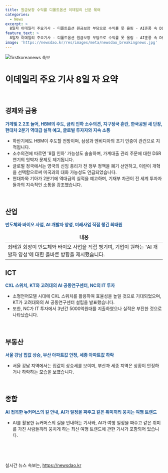```yaml
---
title: 원금보장 수익률 디폴트옵션 이데일리 신문 묶여
categories:
  - News
excerpt: >
  8일자 이데일리 주요기사 - 디폴트옵션 원금보장 부담으로 수익률 못 올림 - AI훈풍 속 D램과 낸드 슈퍼사이클 - 영끌·빚투로 가계빛 2.2조 늘어 - 뉴커머스의 길, AI 접목한 뉴 트렌드 - 영국 총선, 경제가 승부수 - 최저임금위 파행, 해결안은?
feature_text: >
  8일자 이데일리 주요기사 - 디폴트옵션 원금보장 부담으로 수익률 못 올림 - AI훈풍 속 D램과 낸드 슈퍼사이클 - 영끌·빚투로 가계빛 2.2조 늘어 - 뉴커머스의 길, AI 접목한 뉴 트렌드 - 영국 총선, 경제가 승부수 - 최저임금위 파행, 해결안은?
image: 'https://newsdao.kr/res/images/meta/newsdao_breakingnews.jpg'
---
```


<p><img src="https://newsdao.kr/res/images/meta/newsdao_breakingnews.jpg" alt="firstkoreanews 속보" /></p>

<h1 data-ke-size="size26">이데일리 주요 기사 8일 자 요약</h1>

<p data-ke-size="size16">&nbsp;</p>

<h2 data-ke-size="size26">경제와 금융</h2>

<p data-ke-size="size16"><b><span style="color: #1a5490;">가계빛 2.2조 늘어, HBM의 주도, 금리 인하 소수의견, 지구정국 혼란, 한국공원 새 단장, 현대차 2분기 역대급 실적 예고, 글로벌 투자자와 지속 소통</span></b></p>

<ul>
<li>하반기에도 HBM이 주도할 전망이며, 삼성과 엔비디아의 조기 인증이 관건으로 지적됩니다.</li>
<li>소수의견에 따르면 '8월 인하' 가능성도 솔솔하며, 가계대출 관리 주문에 대한 DSR 연기의 엇박자 문제도 제기됩니다.</li>
<li>글로벌 정국에서는 영국의 신임 총리가 전 정부 정책을 폐기 선언하고, 이란이 개혁을 선택함으로써 미국과의 대화 가능성도 언급되었습니다.</li>
<li>현대차와 기아가 2분기에 역대급의 실적을 예고하며, 기재부 차관이 전 세계 투자자들과의 지속적인 소통을 강조했습니다.</li>
</ul>

<p data-ke-size="size16">&nbsp;</p>

<h2 data-ke-size="size26">산업</h2>

<p data-ke-size="size16"><b><span style="color: #1a5490;">반도체와 바이오 사업, AI 개발자 양성, 미래사업 직접 챙긴 최태원</span></b></p>

<table>
<thead>
<tr>
<td style="text-align: center; height: 17px;"><b>내용</b></td>
</tr>
</thead>
<tbody>
<tr>
<td>최태원 회장이 반도체와 바이오 사업을 직접 챙기며, 기업이 원하는 'AI 개발자 양성'에 대한 올바른 방향을 제시했습니다.</td>
</tr>
</tbody>
</table>

<p data-ke-size="size16"></p>

<h2 data-ke-size="size26">ICT</h2>

<p data-ke-size="size16"><b><span style="color: #1a5490;">CXL 스위치, KT와 고려대의 AI 공동연구센터, NC의 IT 투자</span></b></p>

<ul>
<li>소형언어모델 시대에 CXL 스위치를 활용하여 효율성을 높일 것으로 기대되었으며, KT가 고려대와의 AI 공동연구센터 설립을 발표했습니다.</li>
<li>또한, NC가 IT 투자에서 3년간 5000억원대를 지출하였으나 실적은 부진한 것으로 나타났습니다.</li>
</ul>

<p data-ke-size="size16">&nbsp;</p>

<h2 data-ke-size="size26">부동산</h2>

<p data-ke-size="size16"><b><span style="color: #1a5490;">서울 강남 집값 상승, 부산 아파트값 안정, 세종 아파트값 하락</span></b></p>

<ul>
<li>서울 강남 지역에서는 집값이 상승세를 보이며, 부산과 세종 지역은 상황이 안정하거나 하락하는 모습을 보였습니다.</li>
</ul>

<p data-ke-size="size16">&nbsp;</p>

<h2 data-ke-size="size26">종합</h2>

<p data-ke-size="size16"><b><span style="color: #1a5490;">AI 접목한 뉴커머스의 길 안내, AI가 일정을 짜주고 같은 취미끼리 뭉치는 여행 트렌드</span></b></p>

<ul>
<li>AI를 활용한 뉴커머스의 길을 안내하는 기사와, AI가 여행 일정을 짜주고 같은 취미를 가진 사람들끼리 뭉치게 하는 최신 여행 트렌드에 관한 기사가 포함되어 있습니다.</li>
</ul>

<p data-ke-size="size16">&nbsp;</p>

<p data-ke-size="size16">&nbsp;</p>
실시간 뉴스 속보는, <a href="https://newsdao.kr" rel="dofollow">https://newsdao.kr</a>


